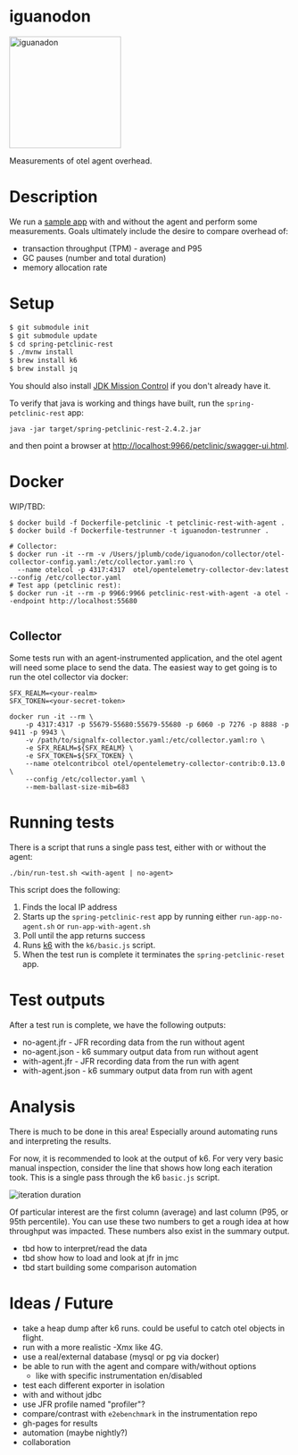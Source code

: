 # iguanodon

<img src="https://raw.githubusercontent.com/breedx-splk/iguanodon/main/doc/iguanodon.svg" width="200" alt="iguanadon"/>

Measurements of otel agent overhead.

# Description

We run a [sample app](https://github.com/spring-petclinic/spring-petclinic-rest) 
with and without the agent and perform some measurements. Goals ultimately
include the desire to compare overhead of:

* transaction throughput (TPM) - average and P95
* GC pauses (number and total duration)
* memory allocation rate

# Setup

```bash
$ git submodule init
$ git submodule update
$ cd spring-petclinic-rest
$ ./mvnw install
$ brew install k6
$ brew install jq
```

You should also install [JDK Mission Control](https://adoptopenjdk.net/jmc) if you don't already have it.

To verify that java is working and things have built, 
run the `spring-petclinic-rest` app:

`java -jar target/spring-petclinic-rest-2.4.2.jar`

and then point a browser at [http://localhost:9966/petclinic/swagger-ui.html](http://localhost:9966/petclinic/swagger-ui.html).

# Docker

WIP/TBD:

```
$ docker build -f Dockerfile-petclinic -t petclinic-rest-with-agent .
$ docker build -f Dockerfile-testrunner -t iguanodon-testrunner .

# Collector:
$ docker run -it --rm -v /Users/jplumb/code/iguanodon/collector/otel-collector-config.yaml:/etc/collector.yaml:ro \
  --name otelcol -p 4317:4317  otel/opentelemetry-collector-dev:latest --config /etc/collector.yaml
# Test app (petclinic rest):
$ docker run -it --rm -p 9966:9966 petclinic-rest-with-agent -a otel --endpoint http://localhost:55680


```

## Collector

Some tests run with an agent-instrumented application, and the otel
agent will need some place to send the data.
The easiest way to get going is to run the otel collector via docker:

```
SFX_REALM=<your-realm>
SFX_TOKEN=<your-secret-token>

docker run -it --rm \
	-p 4317:4317 -p 55679-55680:55679-55680 -p 6060 -p 7276 -p 8888 -p 9411 -p 9943 \
	-v /path/to/signalfx-collector.yaml:/etc/collector.yaml:ro \
	-e SFX_REALM=${SFX_REALM} \
	-e SFX_TOKEN=${SFX_TOKEN} \
	--name otelcontribcol otel/opentelemetry-collector-contrib:0.13.0 \
	--config /etc/collector.yaml \
	--mem-ballast-size-mib=683
```

# Running tests

There is a script that runs a single pass test, either with or without the agent:

```
./bin/run-test.sh <with-agent | no-agent>
```

This script does the following:
1. Finds the local IP address
1. Starts up the `spring-petclinic-rest` app by running either `run-app-no-agent.sh` or `run-app-with-agent.sh`
1. Poll until the app returns success
1. Runs [k6](https://k6.io/) with the `k6/basic.js` script.
1. When the test run is complete it terminates the `spring-petclinic-reset` app.

# Test outputs

After a test run is complete, we have the following outputs:

* no-agent.jfr - JFR recording data from the run without agent
* no-agent.json - k6 summary output data from run without agent
* with-agent.jfr - JFR recording data from the run with agent
* with-agent.json - k6 summary output data from run with agent

# Analysis

There is much to be done in this area!  Especially around automating runs and interpreting the 
results. 

For now, it is recommended to look at the output of k6. For very very basic manual inspection, 
consider the line that shows how long each iteration took.  This is a single pass through the k6 `basic.js`
script.

![iteration duration](https://raw.githubusercontent.com/breedx-splk/iguanodon/main/doc/iteration_duration.png)

Of particular interest are the first column (average) and last column (P95, or 95th percentile).
You can use these two numbers to get a rough idea at how throughput was impacted.
These numbers also exist in the summary output.

* tbd how to interpret/read the data
* tbd show how to load and look at jfr in jmc
* tbd start building some comparison automation

# Ideas / Future

* take a heap dump after k6 runs.  could be useful to catch otel objects in flight.
* run with a more realistic -Xmx like 4G. 
* use a real/external database (mysql or pg via docker)
* be able to run with the agent and compare with/without options
    * like with specific instrumentation en/disabled
* test each different exporter in isolation
* with and without jdbc
* use JFR profile named "profiler"?
* compare/contrast with `e2ebenchmark` in the instrumentation repo
* gh-pages for results
* automation (maybe nightly?)
* collaboration

